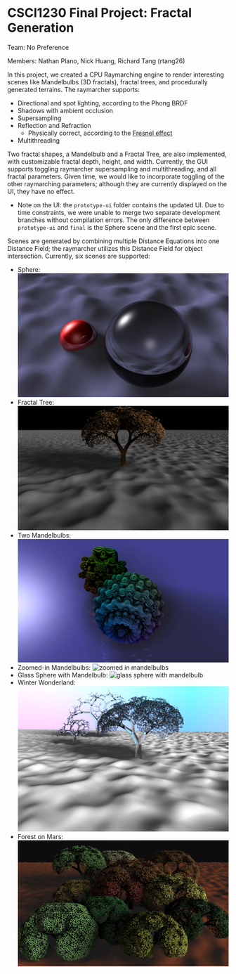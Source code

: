 # CSCI1230 Final Project: Fractal Generation

Team: No Preference

Members: Nathan Plano, Nick Huang, Richard Tang (rtang26)

In this project, we created a CPU Raymarching engine to render
interesting scenes like Mandelbulbs (3D fractals), fractal trees, and
procedurally generated terrains. The raymarcher supports:

-   Directional and spot lighting, according to the Phong BRDF
-   Shadows with ambient occlusion
-   Supersampling
-   Reflection and Refraction
    -   Physically correct, according to the [Fresnel
        effect](https://www.researchgate.net/figure/Principle-of-the-Fresnel-effect-the-amount-of-reflection-on-a-reflective-surface-depends_fig3_319178578)
-   Multithreading

Two fractal shapes, a Mandelbulb and a Fractal Tree, are also
implemented, with customizable fractal depth, height, and width.
Currently, the GUI supports toggling raymarcher supersampling and
multithreading, and all fractal parameters. Given time, we would like to
incorporate toggling of the other raymarching parameters; although they
are currently displayed on the UI, they have no effect.

-   Note on the UI: the `prototype-ui` folder contains the updated UI.
    Due to time constraints, we were unable to merge two separate
    development branches without compilation errors. The only difference
    between `prototype-ui` and `final` is the Sphere scene and the first
    epic scene.

Scenes are generated by combining multiple Distance Equations into one
Distance Field; the raymarcher utilizes this Distance Field for object
intersection. Currently, six scenes are supported:

-   Sphere: ![two spheres](./sphere2.png)
-   Fractal Tree: ![fractal tree](./simpletree2.png)
-   Two Mandelbulbs: ![two mandelbulbs](./mandelbulb.png)
-   Zoomed-in Mandelbulbs: ![zoomed in
    mandelbulbs](./mandelbulb_zoomed.png)
-   Glass Sphere with Mandelbulb: ![glass sphere with
    mandelbulb](./glassmandelbulb.png)
-   Winter Wonderland: ![glass trees](./glass_tree_new.png)
-   Forest on Mars: ![forest on mars](./epicscene2.png)
